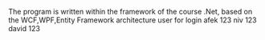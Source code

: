 The program is written within the framework of the course .Net, based on the WCF,WPF,Entity Framework architecture
user for login
afek  123
niv  123
david 123
